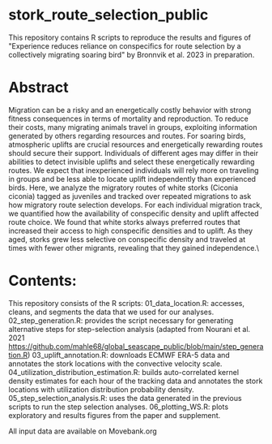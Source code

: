 # stork_route_selection_public

This repository contains R scripts to reproduce the results and figures of "Experience reduces reliance on conspecifics for route selection by a collectively migrating soaring bird" by Bronnvik et al. 2023 in preparation.

# Abstract
Migration can be a risky and an energetically costly behavior with strong fitness consequences in terms of mortality and reproduction. To reduce their costs, many migrating animals travel in groups, exploiting information generated by others regarding resources and routes. For soaring birds, atmospheric uplifts are crucial resources and energetically rewarding routes should secure their support. Individuals of different ages may differ in their abilities to detect invisible uplifts and select these energetically rewarding routes. We expect that inexperienced individuals will rely more on traveling in groups and be less able to locate uplift independently than experienced birds. Here, we analyze the migratory routes of white storks (Ciconia ciconia) tagged as juveniles and tracked over repeated migrations to ask how migratory route selection develops. For each individual migration track, we quantified how the availability of conspecific density and uplift affected route choice. We found that white storks always preferred routes that increased their access to high conspecific densities and to uplift. As they aged, storks grew less selective on conspecific density and traveled at times with fewer other migrants, revealing that they gained independence.\

# Contents:
This repository consists of the R scripts:
01_data_location.R: accesses, cleans, and segments the data that we used for our analyses.
02_step_generation.R: provides the script necessary for generating alternative steps for step-selection analysis (adapted from Nourani et al. 2021 https://github.com/mahle68/global_seascape_public/blob/main/step_generation.R)
03_uplift_annotation.R: downloads ECMWF ERA-5 data and annotates the stork locations with the convective velocity scale.
04_utilization_distribution_estimation.R: builds auto-correlated kernel density estimates for each hour of the tracking data and annotates the stork locations with utilization distribution probability density.
05_step_selection_analysis.R: uses the data generated in the previous scripts to run the step selection analyses.
06_plotting_WS.R: plots exploratory and results figures from the paper and supplement.

All input data are available on Movebank.org
